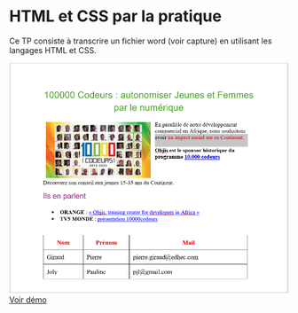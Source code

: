 <h1>HTML et CSS par la pratique </h1>

Ce TP consiste à transcrire un fichier word (voir capture) en utilisant les langages HTML et CSS.

<img src="./assets/images/projet-screen.PNG"  alt="Capture du rendu projet">
<a href="https://sidoniegit.github.io/Tp-html-css-reponsive/">Voir démo</a>
